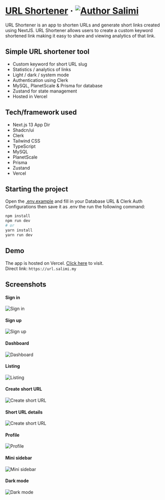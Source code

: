 # [URL Shortener](https://url.salimi.my) &middot; [![Author Salimi](https://img.shields.io/badge/Author-Salimi-%3C%3E)](https://www.linkedin.com/in/mohamad-salimi/)

URL Shortener is an app to shorten URLs and generate short links created using NextJS. URL Shortener allows users to create a custom keyword shortened link making it easy to share and viewing analytics of that link.

## Simple URL shortener tool

- Custom keyword for short URL slug
- Statistics / analytics of links
- Light / dark / system mode
- Authentication using Clerk
- MySQL, PlanetScale & Prisma for database
- Zustand for state management
- Hosted in Vercel

## Tech/framework used

- Next.js 13 App Dir
- Shadcn/ui
- Clerk
- Tailwind CSS
- TypeScript
- MySQL
- PlanetScale
- Prisma
- Zustand
- Vercel

## Starting the project

Open the [.env.example](/.env.example) and fill in your Database URL & Clerk Auth Configurations then save it as .env the run the following command:

```bash
npm install
npm run dev
# or
yarn install
yarn run dev
```

## Demo

The app is hosted on Vercel. [Click here](https://url.salimi.my) to visit.
<br>
Direct link: `https://url.salimi.my`

## Screenshots

#### Sign in

![Sign in](/screenshots/screenshot-1.png)

#### Sign up

![Sign up](/screenshots/screenshot-2.png)

#### Dashboard

![Dashboard](/screenshots/screenshot-3.png)

#### Listing

![Listing](/screenshots/screenshot-4.png)

#### Create short URL

![Create short URL](/screenshots/screenshot-5.png)

#### Short URL details

![Create short URL](/screenshots/screenshot-6.png)

#### Profile

![Profile](/screenshots/screenshot-7.png)

#### Mini sidebar

![Mini sidebar](/screenshots/screenshot-8.png)

#### Dark mode

![Dark mode](/screenshots/screenshot-9.png)
